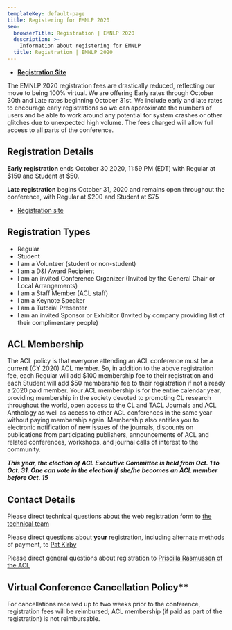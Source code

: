 ```yaml
---
templateKey: default-page
title: Registering for EMNLP 2020
seo:
  browserTitle: Registration | EMNLP 2020
  description: >-
    Information about registering for EMNLP
  title: Registration | EMNLP 2020
---
```


* **[Registration Site](https://aclweb.org/conference/emnlp-2020-conference-registration/)**

The EMNLP 2020 registration fees are drastically reduced, reflecting our
move to being 100% virtual. We are offering Early rates through October
30th and Late rates beginning October 31st. We include early and late
rates to encourage early registrations so we can approximate the numbers
of users and be able to work around any potential for system crashes or
other glitches due to unexpected high volume. The fees charged will
allow full access to all parts of the conference.

## Registration Details

**Early registration** ends October 30 2020, 11:59 PM (EDT) with Regular
at \$150 and Student at \$50.

**Late registration** begins October 31, 2020 and remains open
throughout the conference, with Regular at \$200 and Student at \$75

* [Registration site](https://aclweb.org/conference/emnlp-2020-conference-registration/)

## Registration Types

-   Regular
-   Student
-   I am a Volunteer (student or non-student)
-   I am a D&I Award Recipient
-   I am an invited Conference Organizer (Invited by the General Chair
    or Local Arrangements)
-   I am a Staff Member (ACL staff)
-   I am a Keynote Speaker
-   I am a Tutorial Presenter
-   I am an invited Sponsor or Exhibitor (Invited by company providing
    list of their complimentary people)

## ACL Membership

The ACL policy is that everyone attending an ACL conference must be a
current (CY 2020) ACL member. So, in addition to the above registration
fee, each Regular will add \$100 membership fee to their registration
and each Student will add \$50 membership fee to their registration if
not already a 2020 paid member. Your ACL membership is for the entire
calendar year, providing membership in the society devoted to promoting
CL research throughout the world, open access to the CL and TACL
Journals and ACL Anthology as well as access to other ACL conferences in
the same year without paying membership again. Membership also entitles
you to electronic notification of new issues of the journals, discounts
on publications from participating publishers, announcements of ACL and
related conferences, workshops, and journal calls of interest to the
community.

_**This year, the election of ACL Executive Committee is held from Oct.
1 to Oct. 31. One can vote in the election if she/he becomes an ACL
member before Oct. 15**_

## Contact Details

Please direct technical questions about the web registration form
to [the technical team](mailto:gibbs@agora-net.com)

Please direct questions about **your** registration, including alternate
methods of payment, to [Pat Kirby](mailto:acl.PatKirby@gmail.com) 

Please direct general questions about registration to [Priscilla
Rasmussen of the ACL](mailto:acl.rasmussen@gmail.com)

## Virtual Conference Cancellation Policy**

For cancellations received up to two weeks prior to the conference,
registration fees will be reimbursed; ACL membership (if paid as part of
the registration) is not reimbursable.
